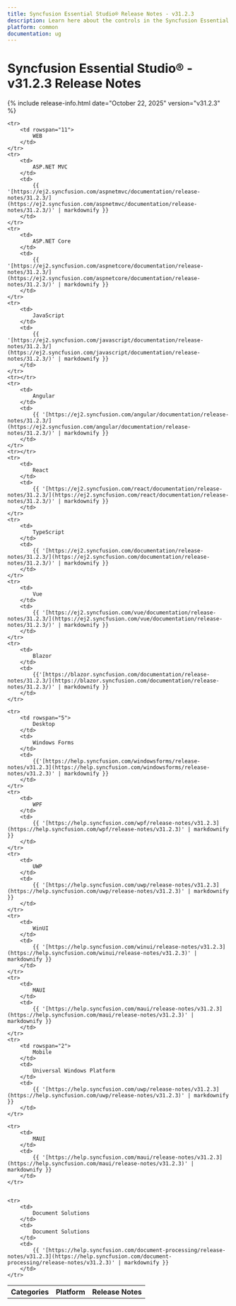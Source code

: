 ```yaml
---
title: Syncfusion Essential Studio® Release Notes - v31.2.3
description: Learn here about the controls in the Syncfusion Essential Studio® Weekly Nuget Release - Release Notes - v31.2.3
platform: common
documentation: ug
---
```


# Syncfusion Essential Studio® - v31.2.3 Release Notes

{% include release-info.html date="October 22, 2025"   version="v31.2.3" %}



<table>
    <tr>
        <th>Categories</th>
        <th>Platform</th>
        <th>Release Notes</th>
    </tr>

    <tr>
        <td rowspan="11">
            WEB
        </td>
    </tr>
    <tr>
        <td>
            ASP.NET MVC
        </td>
        <td>
            {{ '[https://ej2.syncfusion.com/aspnetmvc/documentation/release-notes/31.2.3/](https://ej2.syncfusion.com/aspnetmvc/documentation/release-notes/31.2.3/)' | markdownify }}
        </td>
    </tr>
    <tr>
        <td>
            ASP.NET Core
        </td>
        <td>
            {{ '[https://ej2.syncfusion.com/aspnetcore/documentation/release-notes/31.2.3/](https://ej2.syncfusion.com/aspnetcore/documentation/release-notes/31.2.3/)' | markdownify }}
        </td>
    </tr>
    <tr>
        <td>
            JavaScript
        </td>
        <td>
            {{ '[https://ej2.syncfusion.com/javascript/documentation/release-notes/31.2.3/](https://ej2.syncfusion.com/javascript/documentation/release-notes/31.2.3/)' | markdownify }}
        </td>
    </tr>
    <tr></tr>
    <tr>
        <td>
            Angular
        </td>
        <td>
            {{ '[https://ej2.syncfusion.com/angular/documentation/release-notes/31.2.3/](https://ej2.syncfusion.com/angular/documentation/release-notes/31.2.3/)' | markdownify }}
        </td>
    </tr>
    <tr></tr>
    <tr>
        <td>
            React
        </td>
        <td>
            {{ '[https://ej2.syncfusion.com/react/documentation/release-notes/31.2.3/](https://ej2.syncfusion.com/react/documentation/release-notes/31.2.3/)' | markdownify }}
        </td>
    </tr>
    <tr>
        <td>
            TypeScript
        </td>
        <td>
            {{ '[https://ej2.syncfusion.com/documentation/release-notes/31.2.3/](https://ej2.syncfusion.com/documentation/release-notes/31.2.3/)' | markdownify }}
        </td>
    </tr>
    <tr>
        <td>
            Vue
        </td>
        <td>
            {{ '[https://ej2.syncfusion.com/vue/documentation/release-notes/31.2.3/](https://ej2.syncfusion.com/vue/documentation/release-notes/31.2.3/)' | markdownify }}
        </td>
    </tr>
    <tr>
        <td>
            Blazor
        </td>
        <td>
            {{'[https://blazor.syncfusion.com/documentation/release-notes/31.2.3/](https://blazor.syncfusion.com/documentation/release-notes/31.2.3/)' | markdownify }}
        </td>
    </tr>

    <tr>
        <td rowspan="5">
            Desktop
        </td>
        <td>
            Windows Forms
        </td>
        <td>
            {{'[https://help.syncfusion.com/windowsforms/release-notes/v31.2.3](https://help.syncfusion.com/windowsforms/release-notes/v31.2.3)' | markdownify }}
        </td>
    </tr>
    <tr>
        <td>
            WPF
        </td>
        <td>
            {{ '[https://help.syncfusion.com/wpf/release-notes/v31.2.3](https://help.syncfusion.com/wpf/release-notes/v31.2.3)' | markdownify }}
        </td>
    </tr>
    <tr>
        <td>
            UWP
        </td>
        <td>
            {{ '[https://help.syncfusion.com/uwp/release-notes/v31.2.3](https://help.syncfusion.com/uwp/release-notes/v31.2.3)' | markdownify }}
        </td>
    </tr>
    <tr>
        <td>
            WinUI
        </td>
        <td>
            {{ '[https://help.syncfusion.com/winui/release-notes/v31.2.3](https://help.syncfusion.com/winui/release-notes/v31.2.3)' | markdownify }}
        </td>
    </tr>
    <tr>
        <td>
            MAUI
        </td>
        <td>
            {{ '[https://help.syncfusion.com/maui/release-notes/v31.2.3](https://help.syncfusion.com/maui/release-notes/v31.2.3)' | markdownify }}
        </td>
    </tr>
    <tr>
        <td rowspan="2">
            Mobile
        </td>
        <td>
            Universal Windows Platform
        </td>
        <td>
            {{ '[https://help.syncfusion.com/uwp/release-notes/v31.2.3](https://help.syncfusion.com/uwp/release-notes/v31.2.3)' | markdownify }}
        </td>
    </tr>

    <tr>
        <td>
            MAUI
        </td>
        <td>
            {{ '[https://help.syncfusion.com/maui/release-notes/v31.2.3](https://help.syncfusion.com/maui/release-notes/v31.2.3)' | markdownify }}
        </td>
    </tr>


    <tr>
        <td>
            Document Solutions
        </td>
        <td>
            Document Solutions
        </td>
        <td>
            {{ '[https://help.syncfusion.com/document-processing/release-notes/v31.2.3](https://help.syncfusion.com/document-processing/release-notes/v31.2.3)' | markdownify }}
        </td>
    </tr>
</table>